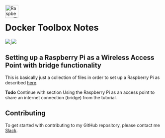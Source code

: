 <img src="https://upload.wikimedia.org/wikipedia/de/thumb/c/cb/Raspberry_Pi_Logo.svg/1200px-Raspberry_Pi_Logo.svg.png" alt="Raspberry_Pi_Logo" height="42px" width="42px" align="left"><br>

# Docker Toolbox Notes
<div>
    <a href="https://github.com/NaPiZip/Tipps-and-tricks">
        <img src="https://img.shields.io/badge/Document%20Version-0.0.1-green.svg"/>
    </a>
    <a href="https://www.raspberrypi.org/downloads/raspbian/">
        <img src="https://img.shields.io/badge/RP%20Image-2019--07--10--raspbian--buster--lite-blue"/>
    </a>
</div>

## Setting up a Raspberry Pi as a Wireless Access Point with bridge functionality
This is basically just a collection of files in order to set up a Raspberry Pi as described [here](https://www.raspberrypi.org/documentation/configuration/wireless/access-point.md).

<b>Todo</b>
Continue with section Using the Raspberry Pi as an access point to share an internet connection (bridge) from the tutorial.

## Contributing
To get started with contributing to my GitHub repository, please contact me [Slack](https://join.slack.com/t/napi-friends/shared_invite/enQtNDg3OTg5NDc1NzUxLWU1MWNhNmY3ZTVmY2FkMDM1ODg1MWNlMDIyYTk1OTg4OThhYzgyNDc3ZmE5NzM1ZTM2ZDQwZGI0ZjU2M2JlNDU).
